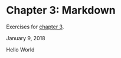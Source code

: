 # Chapter 3: Markdown
Exercises for <a href="https://info201.github.io/markdown.html" target="_blank">chapter 3</a>.

January 9, 2018

Hello World

